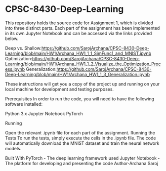 # CPSC-8430-Deep-Learning
This repository holds the source code for Assignment 1, which is divided into three distinct parts. Each part of the assignment has been implemented in its own Jupyter Notebook and can be accessed via the links provided below.

Deep vs. Shallow:https://github.com/SarojArchana/CPSC-8430-Deep-Learning/blob/main/HW1/Archana_HW1_1_1_SimFunc1_and_MNIST.ipynb
Optimization:https://github.com/SarojArchana/CPSC-8430-Deep-Learning/blob/main/HW1/Archana_HW1_1_2_Visualize_the_Optimization_Process.ipynb
Generalization:https://github.com/SarojArchana/CPSC-8430-Deep-Learning/blob/main/HW1/Archana_HW1_1_3_Generalization.ipynb

These instructions will get you a copy of the project up and running on your local machine for development and testing purposes.

Prerequisites
In order to run the code, you will need to have the following software installed:

Python 3.x
Jupyter Notebook
PyTorch

Running

Open the relevant .ipynb file for each part of the assignment.
Running the Tests
To run the tests, simply execute the cells in the .ipynb file. The code will automatically download the MNIST dataset and train the neural network models.

Built With
PyTorch - The deep learning framework used
Jupyter Notebook - The platform for developing and presenting the code
Author-Archana Saroj

